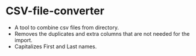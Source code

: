 # CSV-file-converter

- A tool to combine csv files from directory.
- Removes the duplicates and extra columns that are not needed for the import.
- Capitalizes First and Last names.